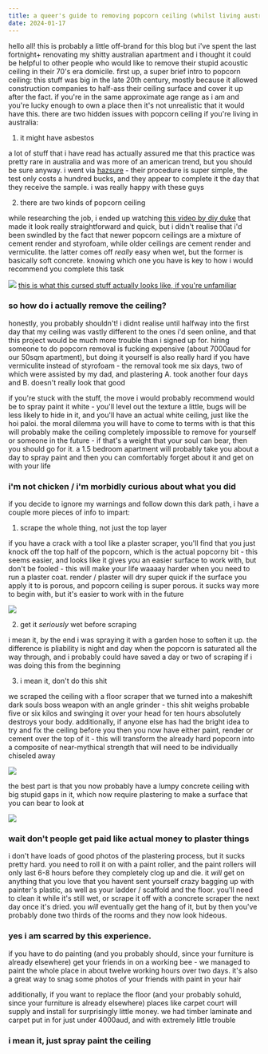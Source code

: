 ```yaml
---
title: a queer's guide to removing popcorn ceiling (whilst living australia)
date: 2024-01-17
---
```


<div class="half-width">

hello all! this is probably a little off-brand for this blog but i've spent the last fortnight+ renovating my shitty australian apartment and i thought it could be helpful to other people who would like to remove their stupid acoustic ceiling in their 70's era domicile. first up, a super brief intro to popcorn ceiling: this stuff was big in the late 20th century, mostly because it allowed construction companies to half-ass their ceiling surface and cover it up after the fact. if you're in the same approximate age range as i am and you're lucky enough to own a place then it's not unrealistic that it would have this. there are two hidden issues with popcorn ceiling if you're living in australia:

1. it might have asbestos

a lot of stuff that i have read has actually assured me that this practice was pretty rare in australia and was more of an american trend, but you should be sure anyway. i went via [hazsure](https://www.hazsure.com.au/asbestos-identification) - their procedure is super simple, the test only costs a hundred bucks, and they appear to complete it the day that they receive the sample. i was really happy with these guys

2. there are two kinds of popcorn ceiling

while researching the job, i ended up watching [this video by diy duke](https://www.youtube.com/watch?v=LLb4mTC1_dI) that made it look really straightforward and quick, but i didn't realise that i'd been swindled by the fact that newer popcorn ceilings are a mixture of cement render and styrofoam, while older ceilings are cement render and vermiculite. the latter comes off _really_ easy when wet, but the former is basically soft concrete. knowing which one you have is key to how i would recommend you complete this task

![](/_assets/img/renovation/popcorn.jpg)
[this is what this cursed stuff actually looks like, if you're unfamiliar](https://en.wikipedia.org/wiki/Popcorn_ceiling)


### so how do i actually remove the ceiling?

honestly, you probably shouldn't! i didnt realise until halfway into the first day that my ceiling was vastly different to the ones i'd seen online, and that this project would be much more trouble than i signed up for. hiring someone to do popcorn removal is fucking expensive (about 7000aud for our 50sqm apartment), but doing it yourself is also really hard if you have vermiculite instead of styrofoam - the removal took me six days, two of which were assisted by my dad, and plastering A. took another four days and B. doesn't really look that good

if you're stuck with the stuff, the move i would probably recommend would be to spray paint it white - you'll level out the texture a little, bugs will be less likely to hide in it, and you'll have an actual white ceiling, just like the hoi paloi. the moral dilemma you will have to come to terms with is that this will probably make the ceiling completely impossible to remove for yourself or someone in the future - if that's a weight that your soul can bear, then you should go for it. a 1.5 bedroom apartment will probably take you about a day to spray paint and then you can comfortably forget about it and get on with your life

### i'm not chicken / i'm morbidly curious about what you did

if you decide to ignore my warnings and follow down this dark path, i have a couple more pieces of info to impart:

1. scrape the whole thing, not just the top layer

if you have a crack with a tool like a plaster scraper, you'll find that you just knock off the top half of the popcorn, which is the actual popcorny bit - this seems easier, and looks like it gives you an easier surface to work with, but don't be fooled - this will make your life waaaay harder when you need to run a plaster coat. render / plaster will dry super quick if the surface you apply it to is porous, and popcorn ceiling is super porous. it sucks way more to begin with, but it's easier to work with in the future

![](/_assets/img/renovation/skim.jpg)

2. get it _seriously_ wet before scraping

i mean it, by the end i was spraying it with a garden hose to soften it up. the difference is pliability is night and day when the popcorn is saturated all the way through, and i probably could have saved a day or two of scraping if i was doing this from the beginning

3. i mean it, don't do this shit

we scraped the ceiling with a floor scraper that we turned into a makeshift dark souls boss weapon with an angle grinder - this shit weighs probable five or six kilos and swinging it over your head for ten hours absolutely destroys your body. additionally, if anyone else has had the bright idea to try and fix the ceiling before you then you now have either paint, render or cement over the top of it - this will transform the already hard popcorn into a composite of near-mythical strength that will need to be individually chiseled away

![](/_assets/img/renovation/tool.jpg)

the best part is that you now probably have a lumpy concrete ceiling with big stupid gaps in it, which now require plastering to make a surface that you can bear to look at

![](/_assets/img/renovation/lumpy.jpg)

### wait don't people get paid like actual money to plaster things

i don't have loads of good photos of the plastering process, but it sucks pretty hard. you need to roll it on with a paint roller, and the paint rollers will only last 6-8 hours before they completely clog up and die. it _will_ get on anything that you love that you havent sent yourself crazy bagging up with painter's plastic, as well as your ladder / scaffold and the floor. you'll need to clean it while it's still wet, or scrape it off with a concrete scraper the next day once it's dried. you _will_ eventually get the hang of it, but by then you've probably done two thirds of the rooms and they now look hideous.

### yes i am scarred by this experience.

if you have to do painting (and you probably should, since your furniture is already elsewhere) get your friends in on a working bee - we managed to paint the whole place in about twelve working hours over two days. it's also a great way to snag some photos of your friends with paint in your hair

additionally, if you want to replace the floor (and your probably sohuld, since your furniture is already elsewhere) places like carpet court will supply and install for surprisingly little money. we had timber laminate and carpet put in for just under 4000aud, and with extremely little trouble

### i mean it, just spray paint the ceiling

</div>